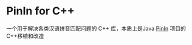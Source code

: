 # PinIn for C++
一个用于解决各类汉语拼音匹配问题的 C++ 库，本质上是Java [PinIn](https://github.com/Towdium/PinIn) 项目的C++移植和改造
